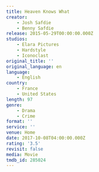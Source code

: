 ```yaml
---
title: Heaven Knows What
creator:
    - Josh Safdie
    - Benny Safdie
release: 2015-05-29T00:00:00.000Z
studios:
    - Elara Pictures
    - Hardstyle
    - Iconoclast
original_title: ''
original_language: en
language:
    - English
country:
    - France
    - United States
length: 97
genre:
    - Drama
    - Crime
format: ''
service: ''
venue: Home
date: 2017-10-08T04:00:00.000Z
rating: '3.5'
revisit: false
media: Movie
tmdb_id: 285024
---
```



